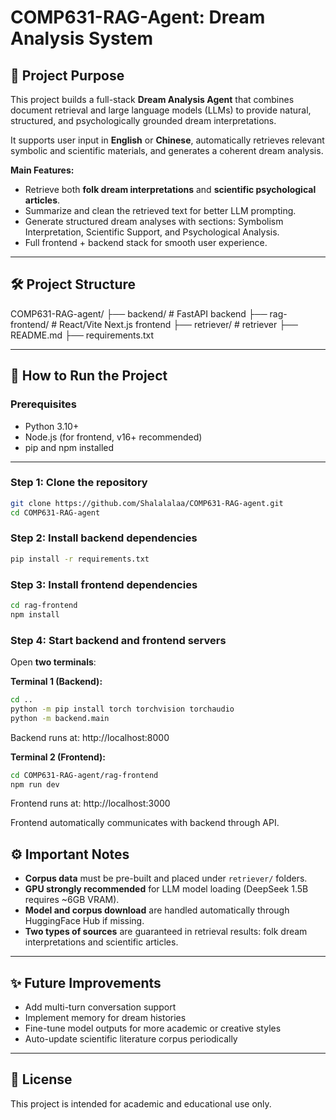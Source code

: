 # COMP631-RAG-Agent: Dream Analysis System

## 🎯 Project Purpose

This project builds a full-stack **Dream Analysis Agent** that combines document retrieval and large language models (LLMs) to provide natural, structured, and psychologically grounded dream interpretations.

It supports user input in **English** or **Chinese**, automatically retrieves relevant symbolic and scientific materials, and generates a coherent dream analysis.

**Main Features:**
- Retrieve both **folk dream interpretations** and **scientific psychological articles**.
- Summarize and clean the retrieved text for better LLM prompting.
- Generate structured dream analyses with sections: Symbolism Interpretation, Scientific Support, and Psychological Analysis.
- Full frontend + backend stack for smooth user experience.

---

## 🛠️ Project Structure

COMP631-RAG-agent/
├── backend/           # FastAPI backend
├── rag-frontend/      # React/Vite Next.js frontend
├── retriever/         # retriever
├── README.md
├── requirements.txt

---

## 🚀 How to Run the Project

### Prerequisites
- Python 3.10+
- Node.js (for frontend, v16+ recommended)
- pip and npm installed

---

### Step 1: Clone the repository

```bash
git clone https://github.com/Shalalalaa/COMP631-RAG-agent.git
cd COMP631-RAG-agent
```

### Step 2: Install backend dependencies

```bash
pip install -r requirements.txt
```

### Step 3: Install frontend dependencies

```bash
cd rag-frontend
npm install
```

### Step 4: Start backend and frontend servers

Open **two terminals**:

**Terminal 1 (Backend):**

```bash
cd ..
python -m pip install torch torchvision torchaudio
python -m backend.main
```

Backend runs at: http://localhost:8000


**Terminal 2 (Frontend):**
```bash
cd COMP631-RAG-agent/rag-frontend
npm run dev
```

Frontend runs at: http://localhost:3000

Frontend automatically communicates with backend through API.

## ⚙️ Important Notes

- **Corpus data** must be pre-built and placed under `retriever/` folders.
- **GPU strongly recommended** for LLM model loading (DeepSeek 1.5B requires ~6GB VRAM).
- **Model and corpus download** are handled automatically through HuggingFace Hub if missing.
- **Two types of sources** are guaranteed in retrieval results: folk dream interpretations and scientific articles.

---

## ✨ Future Improvements

- Add multi-turn conversation support
- Implement memory for dream histories
- Fine-tune model outputs for more academic or creative styles
- Auto-update scientific literature corpus periodically

---

## 📄 License

This project is intended for academic and educational use only.


